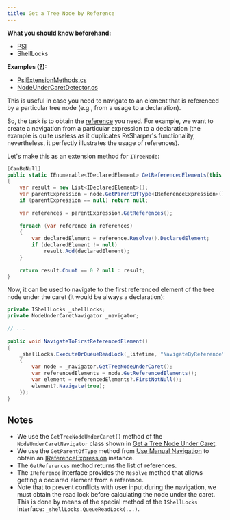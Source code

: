 ```yaml
---
title: Get a Tree Node by Reference
---
```


**What you should know beforehand:**
* [PSI](/HowTo/NavigateCode/NavigateCode.md#psi-basics)
* ShellLocks

**Examples ([?](/HowTo/HowTo.md#sample-solution)):**
* [PsiExtensionMethods.cs](https://github.com/JetBrains/sample-resharper-plugin/blob/master/SampleReSharperPlugin/src/PsiNavigation/PsiExtensionMethods.cs)
* [NodeUnderCaretDetector.cs](https://github.com/JetBrains/sample-resharper-plugin/blob/master/SampleReSharperPlugin/src/PsiNavigation/NodeUnderCaretDetector.cs)

This is useful in case you need to navigate to an element that is referenced by a particular tree node (e.g., from a usage to a declaration).

So, the task is to obtain the [reference](NavigateCode.md#psi-basics) you need. For example, we want to create a navigation from a particular expression to a declaration (the example is quite useless as it duplicates ReSharper's functionality, nevertheless, it perfectly illustrates the usage of references).

Let's make this as an extension method for `ITreeNode`:

```csharp
[CanBeNull]
public static IEnumerable<IDeclaredElement> GetReferencedElements(this ITreeNode node)
{
    var result = new List<IDeclaredElement>();
    var parentExpression = node.GetParentOfType<IReferenceExpression>();
    if (parentExpression == null) return null;            
                          
    var references = parentExpression.GetReferences();            
 
    foreach (var reference in references)
    {
        var declaredElement = reference.Resolve().DeclaredElement;
        if (declaredElement != null)
            result.Add(declaredElement);
    }
 
    return result.Count == 0 ? null : result;
}
```

Now, it can be used to navigate to the first referenced element of the tree node under the caret (it would be always a declaration):

```csharp
private IShellLocks _shellLocks;
private NodeUnderCaretNavigator _navigator;
 
// ...
 
public void NavigateToFirstReferencedElement()
{
    _shellLocks.ExecuteOrQueueReadLock(_lifetime, "NavigateByReference", () =>
    {
        var node = _navigator.GetTreeNodeUnderCaret();
        var referencedElements = node.GetReferencedElements();
        var element = referencedElements?.FirstNotNull();
        element?.Navigate(true);
    });
}
```

## Notes
* We use the `GetTreeNodeUnderCaret()` method of the `NodeUnderCaretNavigator` class shown in [Get a Tree Node Under Caret](GetTreeNodeUnderCaret.md).
* We use the `GetParentOfType` method from [Use Manual Navigation](UseManualNavigation.md) to obtain an [IReferenceExpression](NavigateCode.md#psi-basics) instance.
* The `GetReferences` method returns the list of references.
* The `IReference` interface provides the `Resolve` method that allows getting a declared element from a reference.
* Note that to prevent conflicts with user input during the navigation, we must obtain the read lock before calculating the node under the caret. This is done by means of the special method of the `IShellLocks` interface: `_shellLocks.QueueReadLock(...)`.
